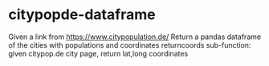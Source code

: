 # citypopde-dataframe
Given a link from https://www.citypopulation.de/ Return a pandas dataframe of the cities with populations and coordinates returncoords sub-function: given citypop.de city page, return lat,long coordinates
